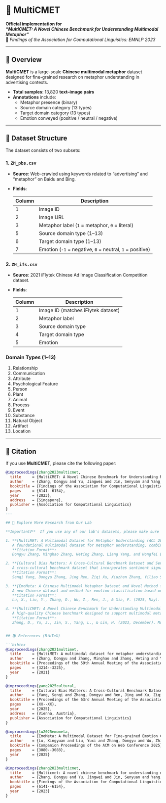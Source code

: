 # 🧠 MultiCMET

**Official implementation for**  
**_“MultiCMET: A Novel Chinese Benchmark for Understanding Multimodal Metaphor”_**  
📄 *Findings of the Association for Computational Linguistics: EMNLP 2023*

---

## 📘 Overview

**MultiCMET** is a large-scale **Chinese multimodal metaphor** dataset designed for fine-grained research on metaphor understanding in advertising contexts.

- **Total samples**: 13,820 **text–image pairs**
- **Annotations** include:
  - Metaphor presence (binary)
  - Source domain category (13 types)
  - Target domain category (13 types)
  - Emotion conveyed (positive / neutral / negative)

---

## 📂 Dataset Structure

The dataset consists of two subsets:

### 1. `ZH_pbs.csv`

- **Source**: Web-crawled using keywords related to “advertising” and “metaphor” on Baidu and Bing.
- **Fields**:

  | Column | Description |
  |--------|-------------|
  | 1      | Image ID |
  | 2      | Image URL |
  | 3      | Metaphor label (`1` = metaphor, `0` = literal) |
  | 5      | Source domain type (1–13) |
  | 6      | Target domain type (1–13) |
  | 7      | Emotion (`-1` = negative, `0` = neutral, `1` = positive) |

### 2. `ZH_ifs.csv`

- **Source**: 2021 iFlytek Chinese Ad Image Classification Competition dataset.
- **Fields**:

  | Column | Description |
  |--------|-------------|
  | 1      | Image ID (matches iFlytek dataset) |
  | 2      | Metaphor label |
  | 3      | Source domain type |
  | 4      | Target domain type |
  | 5      | Emotion |

### Domain Types (1–13)

1. Relationship  
2. Communication  
3. Attribute  
4. Psychological Feature  
5. Person  
6. Plant  
7. Animal  
8. Process  
9. Event  
10. Substance  
11. Natural Object  
12. Artifact  
13. Location

---

## 🔖 Citation

If you use **MultiCMET**, please cite the following paper:

```bibtex
@inproceedings{zhang2023multicmet,
  title     = {MultiCMET: A Novel Chinese Benchmark for Understanding Multimodal Metaphor},
  author    = {Zhang, Dongyu and Yu, Jingwei and Jin, Senyuan and Yang, Liang and Lin, Hongfei},
  booktitle = {Findings of the Association for Computational Linguistics: EMNLP 2023},
  pages     = {6141--6154},
  year      = {2023},
  address   = {Singapore},
  publisher = {Association for Computational Linguistics}
}
---

## 🔬 Explore More Research from Our Lab

**Important❗**  If you use any of our lab's datasets, please make sure to cite them in the above format❗

1. **[MultiMET: A Multimodal Dataset for Metaphor Understanding (ACL 2021)](https://github.com/DUTIR-YSQ/MultiMET)**  
   A foundational multimodal dataset for metaphor understanding, combining text and visual modalities.  
   **Citation Format**:  
   Dongyu Zhang, Minghao Zhang, Heting Zhang, Liang Yang, and Hongfei Lin. 2021. MultiMET: A Multimodal Dataset for Metaphor Understanding. In Proceedings of the 59th Annual Meeting of the Association for Computational Linguistics and the 11th International Joint Conference on Natural Language Processing (Volume 1: Long Papers), pages 3214–3225, Online. Association for Computational Linguistics.

2. **[Cultural Bias Matters: A Cross-Cultural Benchmark Dataset and Sentiment-Enriched Model for Understanding Multimodal Metaphors (ACL 2025)](https://github.com/DUTIR-YSQ/MultiMM)**  
   A cross-cultural benchmark dataset that incorporates sentiment signals to improve multimodal metaphor detection across languages.  
   **Citation Format**:  
   Senqi Yang, Dongyu Zhang, Jing Ren, Ziqi Xu, Xiuzhen Zhang, Yiliao Song, Hongfei Lin, and Feng Xia. 2025. *Cultural Bias Matters: A Cross-Cultural Benchmark Dataset and Sentiment-Enriched Model for Understanding Multimodal Metaphors*. In *Proceedings of the 63rd Annual Meeting of the Association for Computational Linguistics (Volume 1: Long Papers)*, pages XX–XX, **Vienna, Austria**. Association for Computational Linguistics.

3. **[EmoMeta: A Chinese Multimodal Metaphor Dataset and Novel Method for Emotion Classification (WWW 2025)](https://github.com/DUTIR-YSQ/EmoMeta)**  
   A new Chinese dataset and method for emotion classification based on multimodal metaphors.  
   **Citation Format**:  
   Lu, X., Liu, Y., Zhang, D., Wu, Z., Ren, J., & Xia, F. (2025, May). EmoMeta: A Multimodal Dataset for Fine-grained Emotion Classification in Chinese Metaphors. In Companion Proceedings of the ACM on Web Conference 2025 (pp. 3080-3083).

4. **[MultiCMET: A Novel Chinese Benchmark for Understanding Multimodal Metaphor (EMNLP 2023)](https://github.com/DUTIR-YSQ/MultiCMET)**  
   A high-quality Chinese benchmark designed to support multimodal metaphor understanding in NLP and vision-language tasks.  
   **Citation Format**:  
   Zhang, D., Yu, J., Jin, S., Yang, L., & Lin, H. (2023, December). Multicmet: A novel Chinese benchmark for understanding multimodal metaphor. In Findings of the Association for Computational Linguistics: EMNLP 2023 (pp. 6141-6154).


## 📚 References (BibTeX)

```bibtex
@inproceedings{zhang2021multimet,
  title     = {MultiMET: A multimodal dataset for metaphor understanding},
  author    = {Zhang, Dongyu and Zhang, Minghao and Zhang, Heting and Yang, Liang and Lin, Hongfei},
  booktitle = {Proceedings of the 59th Annual Meeting of the Association for Computational Linguistics and the 11th International Joint Conference on Natural Language Processing (Volume 1: Long Papers)},
  pages     = {3214--3225},
  year      = {2021}
}

@inproceedings{yang2025cultural,
  title     = {Cultural Bias Matters: A Cross-Cultural Benchmark Dataset and Sentiment-Enriched Model for Understanding Multimodal Metaphors},
  author    = {Yang, Senqi and Zhang, Dongyu and Ren, Jing and Xu, Ziqi and Zhang, Xiuzhen and Song, Yiliao and Lin, Hongfei and Xia, Feng},
  booktitle = {Proceedings of the 63rd Annual Meeting of the Association for Computational Linguistics (Volume 1: Long Papers)},
  pages     = {XX--XX},
  year      = {2025},
  address   = {Vienna, Austria},
  publisher = {Association for Computational Linguistics}
}

@inproceedings{lu2025emometa,
  title     = {EmoMeta: A Multimodal Dataset for Fine-grained Emotion Classification in Chinese Metaphors},
  author    = {Lu, Xingyuan and Liu, Yuxi and Zhang, Dongyu and Wu, Zhiyao and Ren, Jing and Xia, Feng},
  booktitle = {Companion Proceedings of the ACM on Web Conference 2025},
  pages     = {3080--3083},
  year      = {2025}
}

@inproceedings{zhang2023multicmet,
  title     = {Multicmet: A novel chinese benchmark for understanding multimodal metaphor},
  author    = {Zhang, Dongyu and Yu, Jingwei and Jin, Senyuan and Yang, Liang and Lin, Hongfei},
  booktitle = {Findings of the Association for Computational Linguistics: EMNLP 2023},
  pages     = {6141--6154},
  year      = {2023}
}
